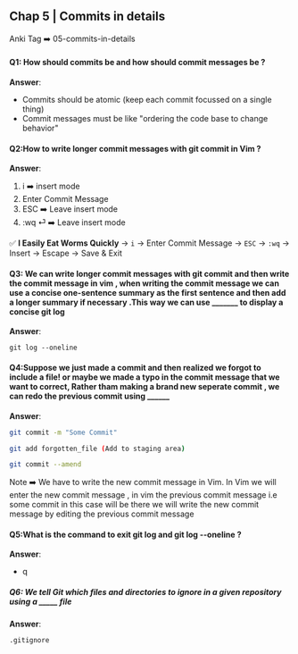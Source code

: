 ## Chap 5 | Commits in details 

Anki Tag ➡️ 05-commits-in-details

#### Q1: How should commits be and how should commit messages be ? 

**Answer**:

- Commits should be atomic (keep each commit focussed on a single thing)
- Commit messages must be like "ordering the code base to change behavior"

#### Q2:How to write longer commit messages with git commit in Vim ? 

**Answer**:

1. i ➡️ insert mode 
2. Enter Commit Message 
3. ESC ➡️ Leave insert mode
4. :wq ⏎ ➡️ Leave insert mode 

✅ **I Easily Eat Worms Quickly**
 → `i` → Enter Commit Message →  `ESC` → `:wq`
 → Insert → Escape → Save & Exit

#### Q3: We can write longer commit messages with git commit and then write the commit message in vim , when writing the commit message we can use a concise one-sentence summary as the first sentence and then add a longer summary if necessary .This way we can use _______ to display a concise git log 

**Answer**:

`git log --oneline`

#### Q4:Suppose we just made a commit and then realized we forgot to include a file! or maybe we made a typo in the commit message that we want to correct, Rather tham making a brand new seperate commit , we can redo the previous commit using ______

**Answer**:

```bash
git commit -m "Some Commit"

git add forgotten_file (Add to staging area)

git commit --amend
```

 Note ➡️ We have to write the new commit message in Vim. In Vim we will enter the new commit message , in vim the previous commit message i.e some commit in this case will be there we will write the new commit message by editing the previous commit message  

#### Q5:What is the command to exit git log and git log --oneline ? 

**Answer**:

- q 

##### Q6: We tell Git which files and directories to ignore in a given repository using a _____ file 

**Answer**: 

`.gitignore`